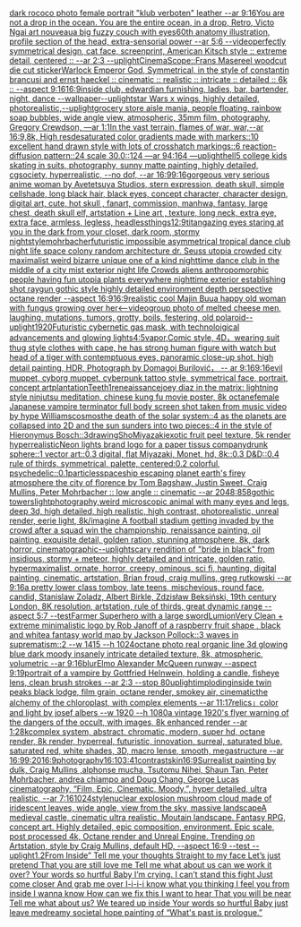 [dark rococo photo female portrait "klub verboten" leather --ar 9:16](https://www.ebank.nz/aiartgenerator?category=dark%2520rococo%2520photo%2520female%2520portrait%2520%22klub%2520verboten%22%2520leather%2520--ar%25209%3A16)[You are not a drop in the ocean. You are the entire ocean, in a drop, Retro, Victo Ngai art nouveau](https://www.ebank.nz/aiartgenerator?category=You%2520are%2520not%2520a%2520drop%2520in%2520the%2520ocean.%2520You%2520are%2520the%2520entire%2520ocean%2C%2520in%2520a%2520drop%2C%2520Retro%2C%2520Victo%2520Ngai%2520art%2520nouveau)[a big fuzzy couch with eyes](https://www.ebank.nz/aiartgenerator?category=a%2520big%2520fuzzy%2520couch%2520with%2520eyes)[60th anatomy illustration, profile section of the head, extra-sensorial power --ar 5:6 --video](https://www.ebank.nz/aiartgenerator?category=60th%2520anatomy%2520illustration%2C%2520profile%2520section%2520of%2520the%2520head%2C%2520extra-sensorial%2520power%2520--ar%25205%3A6%2520--video)[perfectly symmetrical design, cat face, screenprint, American Kitsch style :: extreme detail, centered :: --ar 2:3 --uplight](https://www.ebank.nz/aiartgenerator?category=perfectly%2520symmetrical%2520design%2C%2520cat%2520face%2C%2520screenprint%2C%2520American%2520Kitsch%2520style%2520%3A%3A%2520extreme%2520detail%2C%2520centered%2520%3A%3A%2520--ar%25202%3A3%2520--uplight)[CinemaScope](https://www.ebank.nz/aiartgenerator?category=CinemaScope)[::](https://www.ebank.nz/aiartgenerator?category=%3A%3A)[Frans Masereel woodcut die cut sticker](https://www.ebank.nz/aiartgenerator?category=Frans%2520Masereel%2520woodcut%2520die%2520cut%2520sticker)[Warlock Emperor God, Symmetrical,  in the style of constantin brancusi and ernst haeckel :: cinematic :: realistic :: intricate :: detailed :: 6k :: --aspect 9:16](https://www.ebank.nz/aiartgenerator?category=Warlock%2520Emperor%2520God%2C%2520Symmetrical%2C%2520%2520in%2520the%2520style%2520of%2520constantin%2520brancusi%2520and%2520ernst%2520haeckel%2520%3A%3A%2520cinematic%2520%3A%3A%2520realistic%2520%3A%3A%2520intricate%2520%3A%3A%2520detailed%2520%3A%3A%25206k%2520%3A%3A%2520--aspect%25209%3A16)[16:9](https://www.ebank.nz/aiartgenerator?category=16%3A9)[inside club, edwardian furnishing, ladies, bar, bartender, night, dance --wallpaper](https://www.ebank.nz/aiartgenerator?category=inside%2520club%2C%2520edwardian%2520furnishing%2C%2520ladies%2C%2520bar%2C%2520bartender%2C%2520night%2C%2520dance%2520--wallpaper)[--uplight](https://www.ebank.nz/aiartgenerator?category=--uplight)[star Wars x wings, highly detailed, photorealistic,](https://www.ebank.nz/aiartgenerator?category=star%2520Wars%2520x%2520wings%2C%2520highly%2520detailed%2C%2520photorealistic%2C)[--uplight](https://www.ebank.nz/aiartgenerator?category=--uplight)[grocery store aisle mania, people floating, rainbow soap bubbles, wide angle view, atmospheric, 35mm film, photography, Gregory Crewdson, —ar 1:1](https://www.ebank.nz/aiartgenerator?category=grocery%2520store%2520aisle%2520mania%2C%2520people%2520floating%2C%2520rainbow%2520soap%2520bubbles%2C%2520wide%2520angle%2520view%2C%2520atmospheric%2C%252035mm%2520film%2C%2520photography%2C%2520Gregory%2520Crewdson%2C%2520%E2%80%94ar%25201%3A1)[In the vast terrain, flames of war, war,--ar 16:9,8k, High res](https://www.ebank.nz/aiartgenerator?category=In%2520the%2520vast%2520terrain%2C%2520flames%2520of%2520war%2C%2520war%2C--ar%252016%3A9%2C8k%2C%2520High%2520res)[desaturated color gradients made with markers::10 excellent hand drawn style with lots of crosshatch markings::6 reaction-diffusion pattern::24 scale 30.0::124 —ar 94:164 —uplight](https://www.ebank.nz/aiartgenerator?category=desaturated%2520color%2520gradients%2520made%2520with%2520markers%3A%3A10%2520excellent%2520hand%2520drawn%2520style%2520with%2520lots%2520of%2520crosshatch%2520markings%3A%3A6%2520reaction-diffusion%2520pattern%3A%3A24%2520scale%252030.0%3A%3A124%2520%E2%80%94ar%252094%3A164%2520%E2%80%94uplight)[hell](https://www.ebank.nz/aiartgenerator?category=hell)[5 college kids skating in suits, photography, sunny matte painting, highly detailed, cgsociety, hyperrealistic, --no dof, --ar 16:9](https://www.ebank.nz/aiartgenerator?category=5%2520college%2520kids%2520skating%2520in%2520suits%2C%2520photography%2C%2520sunny%2520matte%2520painting%2C%2520highly%2520detailed%2C%2520cgsociety%2C%2520hyperrealistic%2C%2520--no%2520dof%2C%2520--ar%252016%3A9)[9:16](https://www.ebank.nz/aiartgenerator?category=9%3A16)[gorgeous very serious anime woman by Avetetsuya Studios, stern expression,  death skull, simple cellshade, long black  hair, black eyes, concept character, character design, digital art, cute, hot skull , fanart, commission, manhwa, fantasy, large chest, death skull elf, artstation  +  Line art , texture, long neck, extra eye, extra face, armless, legless, headless](https://www.ebank.nz/aiartgenerator?category=gorgeous%2520very%2520serious%2520anime%2520woman%2520by%2520Avetetsuya%2520Studios%2C%2520stern%2520expression%2C%2520%2520death%2520skull%2C%2520simple%2520cellshade%2C%2520long%2520black%2520%2520hair%2C%2520black%2520eyes%2C%2520concept%2520character%2C%2520character%2520design%2C%2520digital%2520art%2C%2520cute%2C%2520hot%2520skull%2520%2C%2520fanart%2C%2520commission%2C%2520manhwa%2C%2520fantasy%2C%2520large%2520chest%2C%2520death%2520skull%2520elf%2C%2520artstation%2520%2520%2B%2520%2520Line%2520art%2520%2C%2520texture%2C%2520long%2520neck%2C%2520extra%2520eye%2C%2520extra%2520face%2C%2520armless%2C%2520legless%2C%2520headless)[things](https://www.ebank.nz/aiartgenerator?category=things)[12:9](https://www.ebank.nz/aiartgenerator?category=12%3A9)[titan](https://www.ebank.nz/aiartgenerator?category=titan)[gazing eyes staring at you in the dark from your closet, dark room, stormy night](https://www.ebank.nz/aiartgenerator?category=gazing%2520eyes%2520staring%2520at%2520you%2520in%2520the%2520dark%2520from%2520your%2520closet%2C%2520dark%2520room%2C%2520stormy%2520night)[style](https://www.ebank.nz/aiartgenerator?category=style)[mohrbacher](https://www.ebank.nz/aiartgenerator?category=mohrbacher)[futuristic impossible asymmetrical tropical dance club night life space colony random architecture dr. Seuss utopia crowded city maximalist weird bizarre unique one of a kind nighttime dance club in the middle of a city mist exterior night life Crowds aliens anthropomorphic people having fun utopia plants everywhere nighttime exterior establishing shot raygun gothic style highly detailed environment depth perspective octane render --aspect 16:9](https://www.ebank.nz/aiartgenerator?category=futuristic%2520impossible%2520asymmetrical%2520tropical%2520dance%2520club%2520night%2520life%2520space%2520colony%2520random%2520architecture%2520dr.%2520Seuss%2520utopia%2520crowded%2520city%2520maximalist%2520weird%2520bizarre%2520unique%2520one%2520of%2520a%2520kind%2520nighttime%2520dance%2520club%2520in%2520the%2520middle%2520of%2520a%2520city%2520mist%2520exterior%2520night%2520life%2520Crowds%2520aliens%2520anthropomorphic%2520people%2520having%2520fun%2520utopia%2520plants%2520everywhere%2520nighttime%2520exterior%2520establishing%2520shot%2520raygun%2520gothic%2520style%2520highly%2520detailed%2520environment%2520depth%2520perspective%2520octane%2520render%2520--aspect%252016%3A9)[16:9](https://www.ebank.nz/aiartgenerator?category=16%3A9)[realistic cool Majin Buu](https://www.ebank.nz/aiartgenerator?category=realistic%2520cool%2520Majin%2520Buu)[a happy old woman with fungus growing over her](https://www.ebank.nz/aiartgenerator?category=a%2520happy%2520old%2520woman%2520with%2520fungus%2520growing%2520over%2520her)[<--video](https://www.ebank.nz/aiartgenerator?category=%3C--video)[group photo of melted cheese men, laughing, mutations, tumors, grotty, boils, festering, old polaroid](https://www.ebank.nz/aiartgenerator?category=group%2520photo%2520of%2520melted%2520cheese%2520men%2C%2520laughing%2C%2520mutations%2C%2520tumors%2C%2520grotty%2C%2520boils%2C%2520festering%2C%2520old%2520polaroid)[--uplight](https://www.ebank.nz/aiartgenerator?category=--uplight)[1920](https://www.ebank.nz/aiartgenerator?category=1920)[Futuristic cybernetic gas mask, with technoloigical advancements and glowing lights](https://www.ebank.nz/aiartgenerator?category=Futuristic%2520cybernetic%2520gas%2520mask%2C%2520with%2520technoloigical%2520advancements%2520and%2520glowing%2520lights)[4:5](https://www.ebank.nz/aiartgenerator?category=4%3A5)[vapor,](https://www.ebank.nz/aiartgenerator?category=vapor%2C)[Comic style, 4D，wearing suit thug style clothes with cape, he has strong human figure with watch but head of a tiger with contemptuous eyes, panoramic close-up shot, high detail painting, HDR, Photograph by Domagoj Burilović， -- ar 9:16](https://www.ebank.nz/aiartgenerator?category=Comic%2520style%2C%25204D%EF%BC%8Cwearing%2520suit%2520thug%2520style%2520clothes%2520with%2520cape%2C%2520he%2520has%2520strong%2520human%2520figure%2520with%2520watch%2520but%2520head%2520of%2520a%2520tiger%2520with%2520contemptuous%2520eyes%2C%2520panoramic%2520close-up%2520shot%2C%2520high%2520detail%2520painting%2C%2520HDR%2C%2520Photograph%2520by%2520Domagoj%2520Burilovi%C4%87%EF%BC%8C%2520--%2520ar%25209%3A16)[9:16](https://www.ebank.nz/aiartgenerator?category=9%3A16)[evil muppet, cyborg muppet, cyberpunk tattoo style, symmetrical face, portrait, concept art](https://www.ebank.nz/aiartgenerator?category=evil%2520muppet%2C%2520cyborg%2520muppet%2C%2520cyberpunk%2520tattoo%2520style%2C%2520symmetrical%2520face%2C%2520portrait%2C%2520concept%2520art)[plantation](https://www.ebank.nz/aiartgenerator?category=plantation)[Teeth](https://www.ebank.nz/aiartgenerator?category=Teeth)[1](https://www.ebank.nz/aiartgenerator?category=1)[reneaissance](https://www.ebank.nz/aiartgenerator?category=reneaissance)[joey diaz in the matrix: lightning style ninjutsu meditation, chinese kung fu movie poster, 8k octane](https://www.ebank.nz/aiartgenerator?category=joey%2520diaz%2520in%2520the%2520matrix%3A%2520lightning%2520style%2520ninjutsu%2520meditation%2C%2520chinese%2520kung%2520fu%2520movie%2520poster%2C%25208k%2520octane)[female Japanese vampire terminator full body screen shot taken from music video by hype Williams](https://www.ebank.nz/aiartgenerator?category=female%2520Japanese%2520vampire%2520terminator%2520full%2520body%2520screen%2520shot%2520taken%2520from%2520music%2520video%2520by%2520hype%2520Williams)[cosmos](https://www.ebank.nz/aiartgenerator?category=cosmos)[the death of the solar system::4 as the planets are collapsed into 2D and the sun sunders into two pieces::4 in the style of Hieronymus Bosch::3](https://www.ebank.nz/aiartgenerator?category=the%2520death%2520of%2520the%2520solar%2520system%3A%3A4%2520as%2520the%2520planets%2520are%2520collapsed%2520into%25202D%2520and%2520the%2520sun%2520sunders%2520into%2520two%2520pieces%3A%3A4%2520in%2520the%2520style%2520of%2520Hieronymus%2520Bosch%3A%3A3)[drawing](https://www.ebank.nz/aiartgenerator?category=drawing)[Sho](https://www.ebank.nz/aiartgenerator?category=Sho)[Miyazaki](https://www.ebank.nz/aiartgenerator?category=Miyazaki)[exotic fruit peel texture, 5k render hyperrealistic](https://www.ebank.nz/aiartgenerator?category=exotic%2520fruit%2520peel%2520texture%2C%25205k%2520render%2520hyperrealistic)[Neon lights brand logo for a paper tissus company](https://www.ebank.nz/aiartgenerator?category=Neon%2520lights%2520brand%2520logo%2520for%2520a%2520paper%2520tissus%2520company)[drunk sphere::1 vector art::0.3 digital, flat Miyazaki, Monet, hd, 8k::0.3 D&D::0.4 rule of thirds, symmetrical, palette, centered:0.2 colorful, psychedelic::0.1](https://www.ebank.nz/aiartgenerator?category=drunk%2520sphere%3A%3A1%2520vector%2520art%3A%3A0.3%2520digital%2C%2520flat%2520Miyazaki%2C%2520Monet%2C%2520hd%2C%25208k%3A%3A0.3%2520D%26D%3A%3A0.4%2520rule%2520of%2520thirds%2C%2520symmetrical%2C%2520palette%2C%2520centered%3A0.2%2520colorful%2C%2520psychedelic%3A%3A0.1)[particles](https://www.ebank.nz/aiartgenerator?category=particles)[spaceship escaping planet earth's firey atmosphere the city of florence by Tom Bagshaw, Justin Sweet, Craig Mullins, Peter Mohrbacher :: low angle :: cinematic --ar 2048:858](https://www.ebank.nz/aiartgenerator?category=spaceship%2520escaping%2520planet%2520earth%27s%2520firey%2520atmosphere%2520the%2520city%2520of%2520florence%2520by%2520Tom%2520Bagshaw%2C%2520Justin%2520Sweet%2C%2520Craig%2520Mullins%2C%2520Peter%2520Mohrbacher%2520%3A%3A%2520low%2520angle%2520%3A%3A%2520cinematic%2520--ar%25202048%3A858)[gothic towers](https://www.ebank.nz/aiartgenerator?category=gothic%2520towers)[light](https://www.ebank.nz/aiartgenerator?category=light)[photography,](https://www.ebank.nz/aiartgenerator?category=photography%2C)[weird microscopic animal with many eyes and legs, deep 3d, high detailed, high realistic, high contrast, photorealistic, unreal render, eerie light, 8k](https://www.ebank.nz/aiartgenerator?category=weird%2520microscopic%2520animal%2520with%2520many%2520eyes%2520and%2520legs%2C%2520deep%25203d%2C%2520high%2520detailed%2C%2520high%2520realistic%2C%2520high%2520contrast%2C%2520photorealistic%2C%2520unreal%2520render%2C%2520eerie%2520light%2C%25208k)[](https://www.ebank.nz/aiartgenerator?category=)[/imagine A football stadium getting invaded by the crowd after a squad win the championship, renaissance painting, oil painting, exquisite detail, golden ration, stunning atmosphere, 8k, dark horror, cinematographic](https://www.ebank.nz/aiartgenerator?category=/imagine%2520A%2520football%2520stadium%2520getting%2520invaded%2520by%2520the%2520crowd%2520after%2520a%2520squad%2520win%2520the%2520championship%2C%2520renaissance%2520painting%2C%2520oil%2520painting%2C%2520exquisite%2520detail%2C%2520golden%2520ration%2C%2520stunning%2520atmosphere%2C%25208k%2C%2520dark%2520horror%2C%2520cinematographic)[--uplight](https://www.ebank.nz/aiartgenerator?category=--uplight)[scary rendition of "bride in black" from insidious, stormy + meteor, highly detailed and intricate, golden ratio, hypermaximalist, ornate, horror, creepy, ominous, sci fi, haunting, digital painting, cinematic, artstation, Brian froud, craig mullins, greg rutkowski --ar 9:16](https://www.ebank.nz/aiartgenerator?category=scary%2520rendition%2520of%2520%22bride%2520in%2520black%22%2520from%2520insidious%2C%2520stormy%2520%2B%2520meteor%2C%2520highly%2520detailed%2520and%2520intricate%2C%2520golden%2520ratio%2C%2520hypermaximalist%2C%2520ornate%2C%2520horror%2C%2520creepy%2C%2520ominous%2C%2520sci%2520fi%2C%2520haunting%2C%2520digital%2520painting%2C%2520cinematic%2C%2520artstation%2C%2520Brian%2520froud%2C%2520craig%2520mullins%2C%2520greg%2520rutkowski%2520--ar%25209%3A16)[a pretty lower class tomboy, late teens, mischevious, round face, candid, Stanislaw Zoladz, Albert Birkle, Zdzisław Beksiński, 19th century London, 8K resolution, artstation, rule of thirds, great dynamic range --aspect 5:7 --test](https://www.ebank.nz/aiartgenerator?category=a%2520pretty%2520lower%2520class%2520tomboy%2C%2520late%2520teens%2C%2520mischevious%2C%2520round%2520face%2C%2520candid%2C%2520Stanislaw%2520Zoladz%2C%2520Albert%2520Birkle%2C%2520Zdzis%C5%82aw%2520Beksi%C5%84ski%2C%252019th%2520century%2520London%2C%25208K%2520resolution%2C%2520artstation%2C%2520rule%2520of%2520thirds%2C%2520great%2520dynamic%2520range%2520--aspect%25205%3A7%2520--test)[Farmer Superhero with a large sword](https://www.ebank.nz/aiartgenerator?category=Farmer%2520Superhero%2520with%2520a%2520large%2520sword)[Lumion](https://www.ebank.nz/aiartgenerator?category=Lumion)[Very Clean + extreme minimalistic  logo by Rob Janoff of a raspberry fruit shape , black and white](https://www.ebank.nz/aiartgenerator?category=Very%2520Clean%2520%2B%2520extreme%2520minimalistic%2520%2520logo%2520by%2520Rob%2520Janoff%2520of%2520a%2520raspberry%2520fruit%2520shape%2520%2C%2520black%2520and%2520white)[a fantasy world map by Jackson Pollock::3 waves in suprematism::2 --w 1415 --h 1024](https://www.ebank.nz/aiartgenerator?category=a%2520fantasy%2520world%2520map%2520by%2520Jackson%2520Pollock%3A%3A3%2520waves%2520in%2520suprematism%3A%3A2%2520--w%25201415%2520--h%25201024)[octane photo real organic line 3d glowing blue dark moody insanely intricate detailed texture, 8k, atmospheric, volumetric --ar 9:16](https://www.ebank.nz/aiartgenerator?category=octane%2520photo%2520real%2520organic%2520line%25203d%2520glowing%2520blue%2520dark%2520moody%2520insanely%2520intricate%2520detailed%2520texture%2C%25208k%2C%2520atmospheric%2C%2520volumetric%2520--ar%25209%3A16)[blur](https://www.ebank.nz/aiartgenerator?category=blur)[Elmo Alexander McQueen runway --aspect 9:19](https://www.ebank.nz/aiartgenerator?category=Elmo%2520Alexander%2520McQueen%2520runway%2520--aspect%25209%3A19)[portrait of a vampire by Gottfried Helnwein, holding a candle, fisheye lens, clean brush strokes --ar 2:3 --stop 80](https://www.ebank.nz/aiartgenerator?category=portrait%2520of%2520a%2520vampire%2520by%2520Gottfried%2520Helnwein%2C%2520holding%2520a%2520candle%2C%2520fisheye%2520lens%2C%2520clean%2520brush%2520strokes%2520--ar%25202%3A3%2520--stop%252080)[uplight](https://www.ebank.nz/aiartgenerator?category=uplight)[imploding](https://www.ebank.nz/aiartgenerator?category=imploding)[inside twin peaks black lodge, film grain, octane render, smokey air, cinematic](https://www.ebank.nz/aiartgenerator?category=inside%2520twin%2520peaks%2520black%2520lodge%2C%2520film%2520grain%2C%2520octane%2520render%2C%2520smokey%2520air%2C%2520cinematic)[the alchemy of the chloroplast, with complex elements --ar 11:17](https://www.ebank.nz/aiartgenerator?category=the%2520alchemy%2520of%2520the%2520chloroplast%2C%2520with%2520complex%2520elements%2520--ar%252011%3A17)[relics」](https://www.ebank.nz/aiartgenerator?category=relics%E3%80%8D)[color and light by josef albers --w 1920 --h 1080](https://www.ebank.nz/aiartgenerator?category=color%2520and%2520light%2520by%2520josef%2520albers%2520--w%25201920%2520--h%25201080)[a vintage 1920's flyer warning of the dangers of the occult, with images, 8k enhanced render --ar 1:2](https://www.ebank.nz/aiartgenerator?category=a%2520vintage%25201920%27s%2520flyer%2520warning%2520of%2520the%2520dangers%2520of%2520the%2520occult%2C%2520with%2520images%2C%25208k%2520enhanced%2520render%2520--ar%25201%3A2)[8k](https://www.ebank.nz/aiartgenerator?category=8k)[complex system, abstract, chromatic, modern, super hd, octane render, 8k render, hyperreal, futuristic, innovation, surreal, saturated blue, saturated red, white shades, 3D, macro lense, smooth, megastructure --ar 16:9](https://www.ebank.nz/aiartgenerator?category=complex%2520system%2C%2520abstract%2C%2520chromatic%2C%2520modern%2C%2520super%2520hd%2C%2520octane%2520render%2C%25208k%2520render%2C%2520hyperreal%2C%2520futuristic%2C%2520innovation%2C%2520surreal%2C%2520saturated%2520blue%2C%2520saturated%2520red%2C%2520white%2520shades%2C%25203D%2C%2520macro%2520lense%2C%2520smooth%2C%2520megastructure%2520--ar%252016%3A9)[9:20](https://www.ebank.nz/aiartgenerator?category=9%3A20)[16:9](https://www.ebank.nz/aiartgenerator?category=16%3A9)[photography](https://www.ebank.nz/aiartgenerator?category=photography)[16:10](https://www.ebank.nz/aiartgenerator?category=16%3A10)[3:4](https://www.ebank.nz/aiartgenerator?category=3%3A4)[1](https://www.ebank.nz/aiartgenerator?category=1)[contrast](https://www.ebank.nz/aiartgenerator?category=contrast)[skin](https://www.ebank.nz/aiartgenerator?category=skin)[16:9](https://www.ebank.nz/aiartgenerator?category=16%3A9)[Surrealist painting by dulk, Craig Mullins ,alphonse mucha, Tsutomu Nihei, Shaun Tan, Peter Mohrbacher, andrea chiampo and Doug Chang, George Lucas cinematography, “Film, Epic, Cinematic, Moody,”, hyper detailed, ultra realistic, --ar 7:16](https://www.ebank.nz/aiartgenerator?category=Surrealist%2520painting%2520by%2520dulk%2C%2520Craig%2520Mullins%2520%2Calphonse%2520mucha%2C%2520Tsutomu%2520Nihei%2C%2520Shaun%2520Tan%2C%2520Peter%2520Mohrbacher%2C%2520andrea%2520chiampo%2520and%2520Doug%2520Chang%2C%2520George%2520Lucas%2520cinematography%2C%2520%E2%80%9CFilm%2C%2520Epic%2C%2520Cinematic%2C%2520Moody%2C%E2%80%9D%2C%2520hyper%2520detailed%2C%2520ultra%2520realistic%2C%2520--ar%25207%3A16)[1024](https://www.ebank.nz/aiartgenerator?category=1024)[style](https://www.ebank.nz/aiartgenerator?category=style)[nuclear explosion mushroom cloud made of iridescent leaves, wide angle, view from the sky, massive landscape](https://www.ebank.nz/aiartgenerator?category=nuclear%2520explosion%2520mushroom%2520cloud%2520made%2520of%2520iridescent%2520leaves%2C%2520wide%2520angle%2C%2520view%2520from%2520the%2520sky%2C%2520massive%2520landscape)[A medieval castle, cinematic ultra realistic. Moutain landscape. Fantasy RPG, concept art. Highly detailed, epic composition, environment. Epic scale, post processed 4k, Octane render and Unreal Engine. Trending on Artstation, style by Craig Mullins, default HD, --aspect 16:9 --test --uplight](https://www.ebank.nz/aiartgenerator?category=A%2520medieval%2520castle%2C%2520cinematic%2520ultra%2520realistic.%2520Moutain%2520landscape.%2520Fantasy%2520RPG%2C%2520concept%2520art.%2520Highly%2520detailed%2C%2520epic%2520composition%2C%2520environment.%2520Epic%2520scale%2C%2520post%2520processed%25204k%2C%2520Octane%2520render%2520and%2520Unreal%2520Engine.%2520Trending%2520on%2520Artstation%2C%2520style%2520by%2520Craig%2520Mullins%2C%2520default%2520HD%2C%2520--aspect%252016%3A9%2520--test%2520--uplight)[1.2](https://www.ebank.nz/aiartgenerator?category=1.2)[From Inside”   Tell me your thoughts  Straight to my face Let’s just pretend That you are still love me Tell me what about us can we work it over? Your words so hurtful Baby I’m crying. I can’t stand this fight Just come closer And grab me over I-i-i-i know what you thinking I feel you from inside I wanna know How can we fix this I want to hear That you will be near Tell me what about us? We teared up inside Your words so hurtful Baby just leave me](https://www.ebank.nz/aiartgenerator?category=From%2520Inside%E2%80%9D%2520%2520%2520Tell%2520me%2520your%2520thoughts%2520%2520Straight%2520to%2520my%2520face%2520Let%E2%80%99s%2520just%2520pretend%2520That%2520you%2520are%2520still%2520love%2520me%2520Tell%2520me%2520what%2520about%2520us%E2%80%A8can%2520we%2520work%2520it%2520over%3F%2520Your%2520words%2520so%2520hurtful%2520Baby%2520I%E2%80%99m%2520crying.%2520I%2520can%E2%80%99t%2520stand%2520this%2520fight%2520Just%2520come%2520closer%2520And%2520grab%2520me%2520over%2520I-i-i-i%2520know%2520what%2520you%2520thinking%2520I%2520feel%2520you%2520from%2520inside%2520I%2520wanna%2520know%2520How%2520can%2520we%2520fix%2520this%2520I%2520want%2520to%2520hear%2520That%2520you%2520will%2520be%2520near%2520Tell%2520me%2520what%2520about%2520us%3F%2520We%2520teared%2520up%2520inside%2520Your%2520words%2520so%2520hurtful%2520Baby%2520just%2520leave%2520me)[dreamy societal hope painting of “What's past is prologue.”](https://www.ebank.nz/aiartgenerator?category=dreamy%2520societal%2520hope%2520painting%2520of%2520%E2%80%9CWhat%27s%2520past%2520is%2520prologue.%E2%80%9D)
